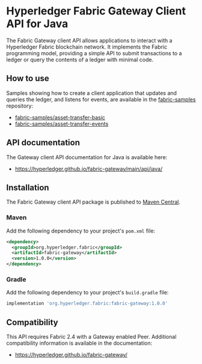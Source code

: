 # Hyperledger Fabric Gateway Client API for Java

The Fabric Gateway client API allows applications to interact with a Hyperledger Fabric blockchain network. It implements the Fabric programming model, providing a simple API to submit transactions to a ledger or query the contents of a ledger with minimal code.

## How to use

Samples showing how to create a client application that updates and queries the ledger, and listens for events, are available in the [fabric-samples](https://github.com/hyperledger/fabric-samples) repository:

* [fabric-samples/asset-transfer-basic](https://github.com/hyperledger/fabric-samples/tree/main/asset-transfer-basic)
* [fabric-samples/asset-transfer-events](https://github.com/hyperledger/fabric-samples/tree/main/asset-transfer-events)

## API documentation

The Gateway client API documentation for Java is available here:

* https://hyperledger.github.io/fabric-gateway/main/api/java/

## Installation

The Fabric Gateway client API package is published to [Maven Central](https://search.maven.org/artifact/org.hyperledger.fabric/fabric-gateway).

### Maven

Add the following dependency to your project's `pom.xml` file:

```xml
<dependency>
  <groupId>org.hyperledger.fabric</groupId>
  <artifactId>fabric-gateway</artifactId>
  <version>1.0.0</version>
</dependency>
```

### Gradle

Add the following dependency to your project's `build.gradle` file:

```groovy
implementation 'org.hyperledger.fabric:fabric-gateway:1.0.0'
```

## Compatibility

This API requires Fabric 2.4 with a Gateway enabled Peer. Additional compatibility information is available in the documentation:

* https://hyperledger.github.io/fabric-gateway/
